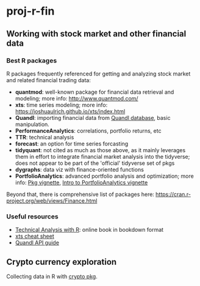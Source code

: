 # proj-r-fin

## Working with stock market and other financial data

### Best R packages

R packages frequently referenced for getting and analyzing stock market and related financial trading data:

* **quantmod**: well-known package for financial data retrieval and modeling; more info: http://www.quantmod.com/
* **xts**: time series modeling; more info: https://joshuaulrich.github.io/xts/index.html
* **Quandl**: importing financial data from [Quandl database](https://www.quandl.com/), basic manipulation. 
* **PerformanceAnalytics**: correlations, portfolio returns, etc
* **TTR**: technical analysis
* **forecast**: an option for time series forcasting
* **tidyquant**: not cited as much as those above, as it mainly leverages them in effort to integrate financial market analysis into the tidyverse; does not appear to be part of the 'official' tidyverse set of pkgs 
* **dygraphs**: data viz with finance-oriented functions
* **PortfolioAnalytics**: advanced portfolio analysis and optimization; more info: [Pkg vignette](https://cran.r-project.org/web/packages/PortfolioAnalytics/PortfolioAnalytics.pdf), [Intro to PortfolioAnalytics vignette](https://cran.r-project.org/web/packages/PortfolioAnalytics/vignettes/portfolio_vignette.pdf)

Beyond that, there is comprehensive list of packages here:
https://cran.r-project.org/web/views/Finance.html

### Useful resources

* [Technical Analysis with R](https://bookdown.org/kochiuyu/Technical-Analysis-with-R/): online book in bookdown format
* [xts cheat sheet](https://www.datacamp.com/community/blog/r-xts-cheat-sheet)
* [Quandl API guide](https://docs.quandl.com/docs/getting-started)

## Crypto currency exploration

Collecting data in R with <a href="https://cran.r-project.org/web/packages/crypto/readme/README.html">crypto pkg</a>.
